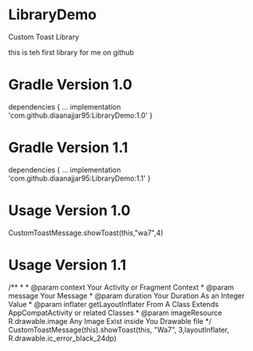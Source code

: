 # LibraryDemo
Custom Toast Library

this is teh first library for me on github 

# Gradle Version 1.0

dependencies {
    ...
    implementation 'com.github.diaanajjar95:LibraryDemo:1.0'
}

# Gradle Version 1.1

dependencies {
    ...
    implementation 'com.github.diaanajjar95:LibraryDemo:1.1'
}
 
# Usage Version 1.0

CustomToastMessage.showToast(this,"wa7",4)

# Usage Version 1.1
 /**
     * 
     * @param context Your Activity or Fragment Context 
     * @param message Your Message 
     * @param duration Your Duration As an Integer Value 
     * @param inflater getLayoutInflater From A Class Extends AppCompatActivity or related Classes 
     * @param imageResource R.drawable.image Any Image Exist inside You Drawable file 
     */
CustomToastMessage(this).showToast(this, "Wa7", 3,layoutInflater, R.drawable.ic_error_black_24dp)


